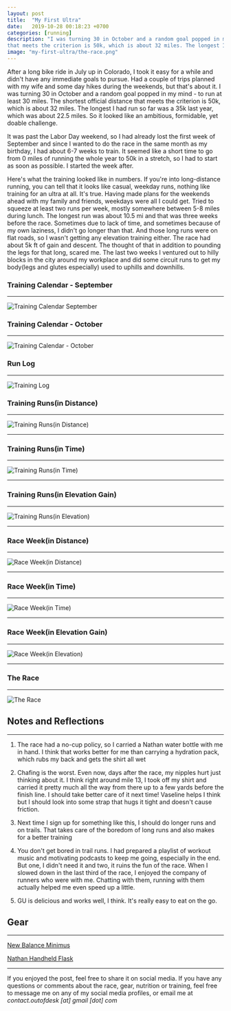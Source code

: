 ```yaml
---
layout: post
title:  "My First Ultra"
date:   2019-10-28 00:18:23 +0700
categories: [running]
description: "I was turning 30 in October and a random goal popped in my mind - to run at least 30 miles. The shortest official distance
that meets the criterion is 50k, which is about 32 miles. The longest I had run so far was a 35k last year, which was about 22.5 miles. So it looked like an ambitious, formidable, yet doable challenge. It was past the Labor Day weekend, so I had already lost the first week of September..."
image: "my-first-ultra/the-race.png"
---
```

After a long bike ride in July up in Colorado, I took it easy for a while and didn't have any immediate goals to pursue. Had a couple of trips planned with my wife and some day hikes
during the weekends, but that's about it. I was turning 30 in October and a random goal popped in my mind - to run at least 30 miles. The shortest official distance
that meets the criterion is 50k, which is about 32 miles. The longest I had run so far was a 35k last year, which was about 22.5 miles. So it looked like an ambitious, formidable, yet doable challenge.

It was past the Labor Day weekend, so I had already lost the first week of September and since I wanted to do the race in the same month as my birthday, I had about 6-7 weeks to train. It seemed like a short time to go from 0 miles of running the whole year to 50k in a stretch, so I had to start as soon as possible. I started the week after.

Here's what the training looked like in numbers. If you're into long-distance running, you can tell that it looks like casual, weekday runs, nothing like training for an ultra at all. It's true. Having made plans for the weekends ahead with my family and friends, weekdays were all I could get. Tried to squeeze at least two runs per week, mostly somewhere between 5-8 miles during lunch. The longest run was about 10.5 mi and that was three weeks before the race. Sometimes due to lack of time, and sometimes because of my own laziness, I
didn't go longer than that. And those long runs were on flat roads, so I wasn't getting any elevation training either. The race had about 5k ft of gain and descent. The thought of that in addition to pounding the legs for that long, scared me. The last two weeks I ventured out to hilly blocks in the city around my workplace and did some circuit runs to get my body(legs and glutes especially) used to uphills and downhills.


### Training Calendar - September
-----

![Training Calendar September](/static/img/my-first-ultra/training-calendar-september.png)


### Training Calendar - October
-----

![Training Calendar \- October](/static/img/my-first-ultra/training-calendar-october.png)


### Run Log
-----

![Training Log](/static/img/my-first-ultra/training-log.png)

### Training Runs(in Distance)
-----

![Training Runs\(in Distance\)](/static/img/my-first-ultra/training-runs-distance.png)

***

### Training Runs(in Time)
-----

![Training Runs\(in Time\)](/static/img/my-first-ultra/training-runs-time.png)

***

### Training Runs(in Elevation Gain)
-----

![Training Runs\(in Elevation\)](/static/img/my-first-ultra/training-runs-elevation.png)

***
### Race Week(in Distance)
-----

![Race Week\(in Distance\)](/static/img/my-first-ultra/race-week-distance.png)

***

### Race Week(in Time)
-----

![Race Week\(in Time\)](/static/img/my-first-ultra/race-week-time.png)

***

### Race Week(in Elevation Gain)
-----

![Race Week\(in Elevation\)](/static/img/my-first-ultra/race-week-elevation.png)

***

### The Race
-----

![The Race](/static/img/my-first-ultra/the-race.png)


## Notes and Reflections
-----

1. The race had a no-cup policy, so I carried a Nathan water bottle with me in hand. I think that works better for me than carrying a hydration pack, which rubs my back and gets the shirt all wet

2. Chafing is the worst. Even now, days after the race, my nipples hurt just thinking about it. I think right around mile 13, I took off my shirt and carried it pretty much all the way from there up to a few yards before the finish line. I should take better care of it next time! Vaseline helps I think but I should look into some strap that hugs it tight and doesn't cause friction.

3. Next time I sign up for something like this, I should do longer runs and on trails. That takes care of the boredom of long runs and also makes for a better training

4. You don't get bored in trail runs. I had prepared a playlist of workout music and motivating podcasts to keep me going, especially in the end. But one, I didn't need it and two, it ruins the fun of the race. When I slowed down in the last third of the race, I enjoyed the company of runners who were with me. Chatting with them, running with them actually helped me even speed up a little.

5. GU is delicious and works well, I think. It's really easy to eat on the go.


## Gear
-----

[New Balance Minimus](https://www.newbalance.com/pd/Minimus-Trail-10/190325795818.html?ecid=ps_Google_pla_190325795818_1699205516&crtp=paidsearch&ncr=true&&CATARGETID=172000630002405320&CADevice=c&gclid=CjwKCAjwxt_tBRAXEiwAENY8hU7bNqAaUvQr4sk556T2MGHF4m5J3F30Jy7qvvDe9b_MznLsEbPS1BoCsSIQAvD_BwE&gclsrc=aw.ds#color=Black_with_Silver&size=8&width=2E)

[Nathan Handheld Flask](https://www.nathansports.com/collections/hydration/products/speedmax-plus-flask)

*****

If you enjoyed the post, feel free to share it on social media. If you have any questions or comments about the race, gear, nutrition or training, feel free to message me on any of my social media profiles, or email me at *contact.outofdesk [at] gmail [dot] com*
